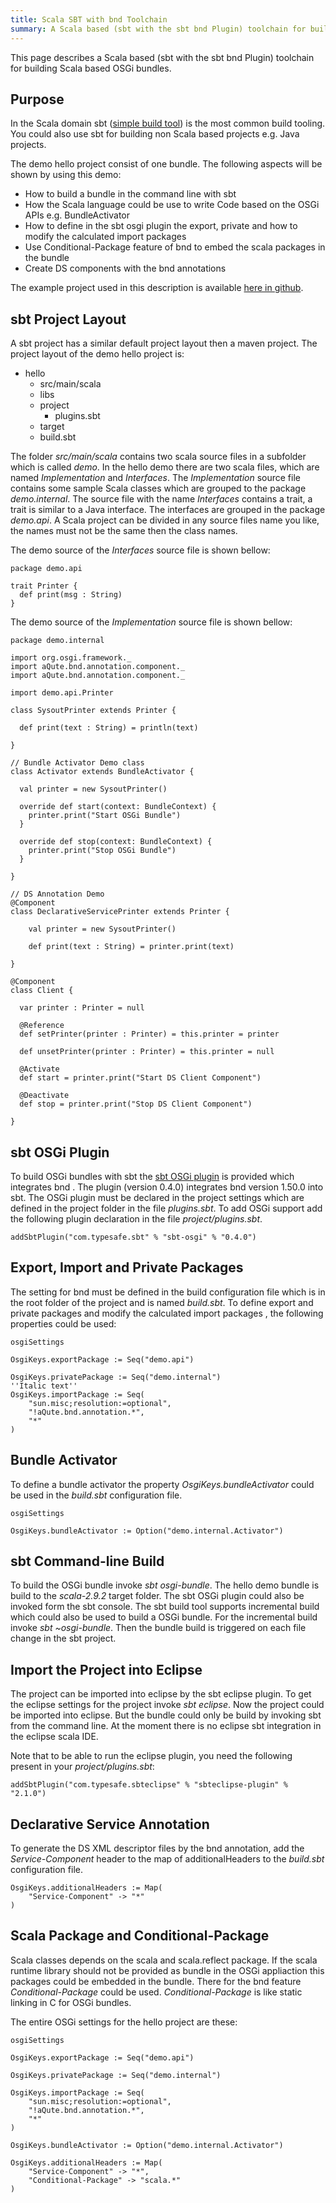 ```yaml
---
title: Scala SBT with bnd Toolchain
summary: A Scala based (sbt with the sbt bnd Plugin) toolchain for building Scala based OSGi bundles
---
```


This page describes a Scala based (sbt with the sbt bnd Plugin)
toolchain for building Scala based OSGi bundles.

Purpose
-------

In the Scala domain sbt ([simple build tool](http://www.scala-sbt.org))
is the most common build tooling. You could also use sbt for building
non Scala based projects e.g. Java projects.

The demo hello project consist of one bundle. The following aspects will
be shown by using this demo:

-   How to build a bundle in the command line with sbt
-   How the Scala language could be use to write Code based on the OSGi
    APIs e.g. BundleActivator
-   How to define in the sbt osgi plugin the export, private and how to
    modify the calculated import packages
-   Use Conditional-Package feature of bnd to embed the scala packages
    in the bundle
-   Create DS components with the bnd annotations

The example project used in this description is available [here in
github](https://github.com/tux2323/sbt-osgi-demo).

sbt Project Layout
------------------

A sbt project has a similar default project layout then a maven project.
The project layout of the demo hello project is:

-   hello
    -   src/main/scala
    -   libs
    -   project
        -   plugins.sbt
    -   target
    -   build.sbt

The folder *src/main/scala* contains two scala source files in a
subfolder which is called *demo*. In the hello demo there are two scala
files, which are named *Implementation* and *Interfaces*. The
*Implementation* source file contains some sample Scala classes which
are grouped to the package *demo.internal*. The source file with the
name *Interfaces* contains a trait, a trait is similar to a Java
interface. The interfaces are grouped in the package *demo.api*. A Scala
project can be divided in any source files name you like, the names must
not be the same then the class names.

The demo source of the *Interfaces* source file is shown bellow:

    package demo.api

    trait Printer {
      def print(msg : String)
    }

The demo source of the *Implementation* source file is shown bellow:

    package demo.internal

    import org.osgi.framework._
    import aQute.bnd.annotation.component._
    import aQute.bnd.annotation.component._

    import demo.api.Printer

    class SysoutPrinter extends Printer {

      def print(text : String) = println(text)

    }

    // Bundle Activator Demo class
    class Activator extends BundleActivator {

      val printer = new SysoutPrinter()

      override def start(context: BundleContext) {
        printer.print("Start OSGi Bundle")
      }

      override def stop(context: BundleContext) {
        printer.print("Stop OSGi Bundle")
      }

    }

    // DS Annotation Demo
    @Component
    class DeclarativeServicePrinter extends Printer {
        
        val printer = new SysoutPrinter()
      
        def print(text : String) = printer.print(text)
      
    }

    @Component
    class Client {
      
      var printer : Printer = null
      
      @Reference
      def setPrinter(printer : Printer) = this.printer = printer
      
      def unsetPrinter(printer : Printer) = this.printer = null
      
      @Activate
      def start = printer.print("Start DS Client Component")
      
      @Deactivate
      def stop = printer.print("Stop DS Client Component")
      
    }

sbt OSGi Plugin
---------------

To build OSGi bundles with sbt the [sbt OSGi
plugin](https://github.com/sbt/sbt-osgi) is provided which integrates
bnd . The plugin (version 0.4.0) integrates bnd version 1.50.0 into sbt.
The OSGi plugin must be declared in the project settings which are
defined in the project folder in the file *plugins.sbt*. To add OSGi
support add the following plugin declaration in the file
*project/plugins.sbt*.

    addSbtPlugin("com.typesafe.sbt" % "sbt-osgi" % "0.4.0")

Export, Import and Private Packages
-----------------------------------

The setting for bnd must be defined in the build configuration file
which is in the root folder of the project and is named *build.sbt*. To
define export and private packages and modify the calculated import
packages , the following properties could be used:

    osgiSettings

    OsgiKeys.exportPackage := Seq("demo.api")

    OsgiKeys.privatePackage := Seq("demo.internal")
    ''Italic text''
    OsgiKeys.importPackage := Seq(
        "sun.misc;resolution:=optional",
        "!aQute.bnd.annotation.*", 
        "*"
    )

Bundle Activator
----------------

To define a bundle activator the property *OsgiKeys.bundleActivator*
could be used in the *build.sbt* configuration file.

    osgiSettings

    OsgiKeys.bundleActivator := Option("demo.internal.Activator")

sbt Command-line Build
----------------------

To build the OSGi bundle invoke *sbt osgi-bundle*. The hello demo bundle
is build to the *scala-2.9.2* target folder. The sbt OSGi plugin could
also be invoked form the sbt console. The sbt build tool supports
incremental build which could also be used to build a OSGi bundle. For
the incremental build invoke *sbt \~osgi-bundle*. Then the bundle build
is triggered on each file change in the sbt project.

Import the Project into Eclipse
-------------------------------

The project can be imported into eclipse by the sbt eclipse plugin. To
get the eclipse settings for the project invoke *sbt eclipse*. Now the
project could be imported into eclipse. But the bundle could only be
build by invoking sbt from the command line. At the moment there is no
eclipse sbt integration in the eclipse scala IDE.

Note that to be able to run the eclipse plugin, you need the following
present in your *project/plugins.sbt*:

    addSbtPlugin("com.typesafe.sbteclipse" % "sbteclipse-plugin" % "2.1.0")

Declarative Service Annotation
------------------------------

To generate the DS XML descriptor files by the bnd annotation, add the
*Service-Component* header to the map of additionalHeaders to the
*build.sbt* configuration file.

    OsgiKeys.additionalHeaders := Map(
        "Service-Component" -> "*"
    )

Scala Package and Conditional-Package
-------------------------------------

Scala classes depends on the scala and scala.reflect package. If the
scala runtime library should not be provided as bundle in the OSGi
appliaction this packages could be embedded in the bundle. There for the
bnd feature *Conditional-Package* could be used. *Conditional-Package*
is like static linking in C for OSGi bundles.

The entire OSGi settings for the hello project are these:

    osgiSettings

    OsgiKeys.exportPackage := Seq("demo.api")

    OsgiKeys.privatePackage := Seq("demo.internal")

    OsgiKeys.importPackage := Seq(
        "sun.misc;resolution:=optional",
        "!aQute.bnd.annotation.*", 
        "*"
    )

    OsgiKeys.bundleActivator := Option("demo.internal.Activator")

    OsgiKeys.additionalHeaders := Map(
        "Service-Component" -> "*",
        "Conditional-Package" -> "scala.*"
    )
